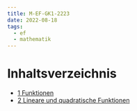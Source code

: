 ```yaml
---
title: M-EF-GK1-2223
date: 2022-08-18
tags:
  - ef
  - mathematik
---
```


# Inhaltsverzeichnis

* [1 Funktionen](M-EF-Funktionen.md)
* [2 Lineare und quadratische Funktionen](M-EF-lineare_und_quadr_fktn.md)
